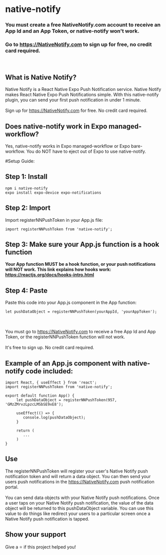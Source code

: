 # native-notify

### You must create a free NativeNotify.com account to receive an App Id and an App Token, or native-notify won't work.
### Go to https://NativeNotify.com to sign up for free, no credit card required.

<br/>

## What is Native Notify?
Native Notify is a React Native Expo Push Notification service. Native Notify makes React Native Expo Push Notifications simple. With this native-notify plugin, you can send your first push notification in under 1 minute.
<br/><br/>
Sign up for https://NativeNotify.com for free. No credit card required.

## Does native-notify work in Expo managed-workflow?
Yes, native-notify works in Expo managed-workflow or Expo bare-workflow. You do NOT have to eject out of Expo to use native-notify.

#Setup Guide:

## Step 1: Install
```
npm i native-notify 
expo install expo-device expo-notifications
```

## Step 2: Import
Import registerNNPushToken in your App.js file:
```
import registerNNPushToken from 'native-notify';
```

## Step 3: Make sure your App.js function is a hook function
<strong>Your App function MUST be a hook function, or your push notifications will NOT work. This link explains how hooks work: <a href="https://reactjs.org/docs/hooks-intro.html" target="_blank">https://reactjs.org/docs/hooks-intro.html</a></strong>

## Step 4: Paste
Paste this code into your App.js component in the App function:
```
let pushDataObject = registerNNPushToken(yourAppId, 'yourAppToken');
```
<br/><br/>
You must go to https://NativeNotify.com to receive a free App Id and App Token, or the registerNNPushToken function will not work. 
<br/><br/>
It's free to sign up. No credit card required.

## Example of an App.js component with native-notify code included:
```
import React, { useEffect } from 'react';
import registerNNPushToken from 'native-notify';

export default function App() {
     let pushDataObject = registerNNPushToken(957, 'GMzZMrvzLpzcLMSbSE9xE8');

     useEffect(() => {
        console.log(pushDataObject);
     }

     return (
        ...
     )
}
```

## Use
The registerNNPushToken will register your user's Native Notify push notification token and will return a data object. You can then send your users push notifications in the https://NativeNotify.com push notification portal.
<br/><br/>
You can send data objects with your Native Notify push notifications. Once a user taps on your Native Notify push notification, the value of the data object will be returned to this pushDataObject variable. You can use this value to do things like redirect your users to a particular screen once a Native Notify push notification is tapped.

## Show your support
Give a ⭐️ if this project helped you!